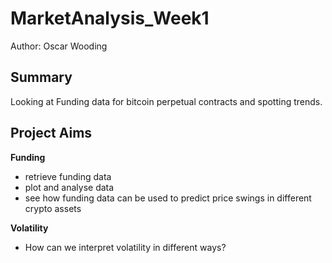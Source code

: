 # MarketAnalysis_Week1

Author: Oscar Wooding

## Summary
Looking at Funding data for bitcoin perpetual contracts and spotting trends.

## Project Aims

**Funding**
- retrieve funding data
- plot and analyse data
- see how funding data can be used to predict price swings in different crypto assets

**Volatility**
- How can we interpret volatility in different ways?
